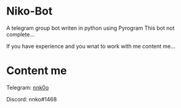 # Niko-Bot
A telegram group bot writen in python using Pyrogram 
This bot not complete...

If you have experience and you wnat to work with me content me...
# Content me
  Telegram: [nnk0o](https://t.me/nnk0o) 

  Discord: nnko#1468
